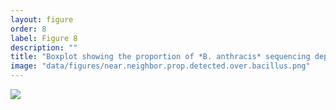```yaml
---
layout: figure
order: 8
label: Figure 8
description: ""
title: "Boxplot showing the proportion of *B. anthracis* sequencing depth divided by the depth at conserved *Bacillus* markers for a collection of metagenomic samples containing *B. anthracis* at a variety of spike-in levels. These synthetic datasets are the same as those depicted in [Figure 6](#figure-6). The amount of spiked-in near neighbor remains constant over this series of samples (150K reads), which is at roughly 10X sequencing depth. In the absence of the near neighbor (bottom panel) the proportion of *B. anthracis* / all *Bacillus* remains relatively constant, across the range of spike-in amounts. In the presence of the near neighbor (top panel), this proportion of *B. anthracis* / all *Bacillus* increases with the amount of *B. anthracis* added to the sample. At the lowest level of *B. anthracis* spike-in (0.1X), the relative proportion of *B. anthracis* sequencing depth ranges from 0.5% - 0.8%, much above the proportion expected due to sequencing error. Note that the vertical axis is not shared between the two panels in this figure. "
image: "data/figures/near.neighbor.prop.detected.over.bacillus.png"
---
```

<img src="{{ site.baseurl }}/data/figures/near.neighbor.prop.detected.over.bacillus.png">
